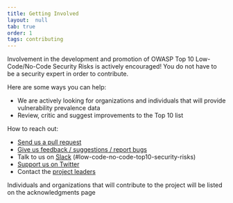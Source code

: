 ```yaml
---
title: Getting Involved
layout:  null
tab: true
order: 1
tags: contributing
---
```


Involvement in the development and promotion of OWASP Top 10 Low-Code/No-Code Security Risks is actively encouraged!
You do not have to be a security expert in order to contribute. 

Here are some ways you can help:

- We are actively looking for organizations and individuals that will provide vulnerability prevalence data
- Review, critic and suggest improvements to the Top 10 list 

How to reach out:

- [Send us a pull request](https://github.com/OWASP/www-project-top-10-low-code-no-code-security-risks/pulls)
- [Give us feedback / suggestions / report bugs](https://github.com/OWASP/www-project-top-10-low-code-no-code-security-risks/issues)
- Talk to us on [Slack](https://owasp.slack.com/archives/C02C6RU6G10) (#low-code-no-code-top10-security-risks)
- [Support us on Twitter](https://twitter.com/OWASPNoCode)
- Contact the [project leaders](mailto:michaelb@zenity.io)

Individuals and organizations that will contribute to the project will be listed on the acknowledgments page